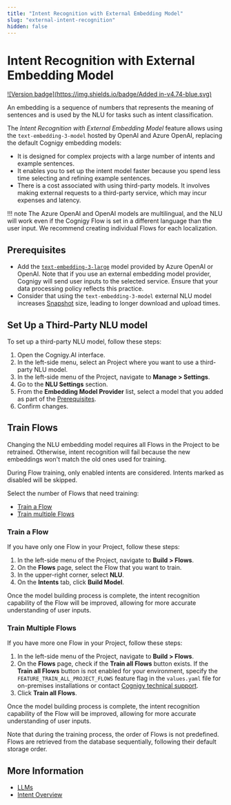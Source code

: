 ```yaml
---
title: "Intent Recognition with External Embedding Model"
slug: "external-intent-recognition"
hidden: false
---
```


# Intent Recognition with External Embedding Model

[![Version badge](https://img.shields.io/badge/Added in-v4.74-blue.svg)](../../../../release-notes/4.74.md)

An embedding is a sequence of numbers that represents the meaning of sentences and is used by the NLU for tasks such as intent classification.

The _Intent Recognition with External Embedding Model_ feature allows
using the `text-embedding-3-model` hosted by OpenAI and Azure OpenAI, replacing the default Cognigy embedding models:

- It is designed for complex projects with a large number of intents and example sentences.
- It enables you to set up the intent model faster because you spend less time selecting and refining example sentences.
- There is a cost associated with using third-party models. It involves making external requests to a third-party service, which may incur expenses and latency.

!!! note
    The Azure OpenAI and OpenAI models are multilingual, and the NLU will work even if the Cognigy Flow is set in a different language than the user input. We recommend creating individual Flows for each localization.

## Prerequisites

- Add the [`text-embedding-3-large`](../../llms.md#add-a-model) model provided by Azure OpenAI or OpenAI. Note that if you use an external embedding model provider, Cognigy will send user inputs to the selected service. Ensure that your data processing policy reflects this practice.
- Consider that using the `text-embedding-3-model` external NLU model increases [Snapshot](../../../deploy/snapshots.md) size, leading to longer download and upload times.

## Set Up a Third-Party NLU model

To set up a third-party NLU model, follow these steps:

1. Open the Cognigy.AI interface. 
2. In the left-side menu, select an Project where you want to use a third-party NLU model. 
3. In the left-side menu of the Project, navigate to **Manage > Settings**.
4. Go to the **NLU Settings** section.
5. From the **Embedding Model Provider** list, select a model that you added as part of the [Prerequisites](#prerequisites).
6. Confirm changes.

## Train Flows

Changing the NLU embedding model requires all Flows in the Project to be retrained. 
Otherwise, intent recognition will fail because the new embeddings won't match the old ones used for training.

During Flow training, only enabled intents are considered. Intents marked as disabled will be skipped.

Select the number of Flows that need training:

- [Train a Flow](#train-a-flow)
- [Train multiple Flows](#train-multiple-flows)

### Train a Flow

If you have only one Flow in your Project, follow these steps:

1. In the left-side menu of the Project, navigate to **Build > Flows**.
2. On the **Flows** page, select the Flow that you want to train.
3. In the upper-right corner, select **NLU**.
4. On the **Intents** tab, click **Build Model**.

Once the model building process is complete, the intent recognition capability of the Flow will be improved, allowing for more accurate understanding of user inputs.

### Train Multiple Flows

If you have more one Flow in your Project, follow these steps:

1. In the left-side menu of the Project, navigate to **Build > Flows**.
2. On the **Flows** page, check if the **Train all Flows** button exists. If the **Train all Flows** button is not enabled for your environment, specify the `FEATURE_TRAIN_ALL_PROJECT_FLOWS` feature flag in the `values.yaml` file for on-premises installations or contact [Cognigy technical support](https://docs.cognigy.com/help/get-help/).
3. Click **Train all Flows**. 

Once the model building process is complete, the intent recognition capability of the Flow will be improved, allowing for more accurate understanding of user inputs.

Note that during the training process, the order of Flows is not predefined. Flows are retrieved from the database sequentially, following their default storage order.

## More Information

- [LLMs](../../llms.md)
- [Intent Overview](../overview.md)